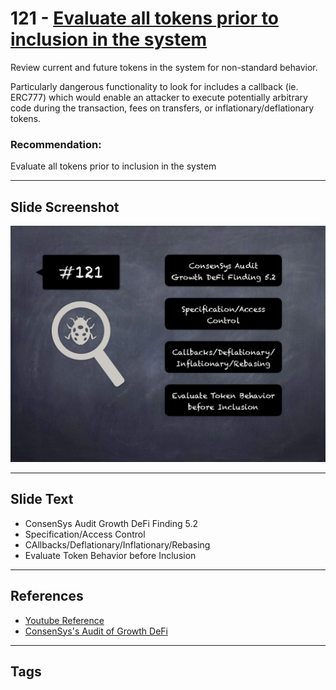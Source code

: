 
# 121 - [Evaluate all tokens prior to inclusion in the system](./Evaluate%20all%20tokens%20prior%20to%20inclusion%20in%20the%20system.md)

Review current and future tokens in the system for non-standard behavior. 

Particularly dangerous functionality to look for includes a callback (ie. ERC777) which would enable an attacker to execute potentially arbitrary code during the transaction, fees on transfers, or inflationary/deflationary tokens.

### Recommendation:
Evaluate all tokens prior to inclusion in the system
___
## Slide Screenshot
![121.png](../../images/8.%20Audit%20Findings%20201/121.png)
___
## Slide Text
- ConsenSys Audit Growth DeFi Finding 5.2
- Specification/Access Control
- CAllbacks/Deflationary/Inflationary/Rebasing
- Evaluate Token Behavior before Inclusion
___
## References
- [Youtube Reference](https://www.youtube.com/watch?v=yphqu2N35X4)
- [ConsenSys's Audit of Growth DeFi](https://consensys.net/diligence/audits/2020/12/growth-defi-v1/#evaluate-all-tokens-prior-to-inclusion-in-the-system)
___
## Tags
